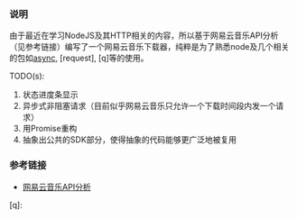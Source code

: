 ### 说明

由于最近在学习NodeJS及其HTTP相关的内容，所以基于网易云音乐API分析（见参考链接）编写了一个网易云音乐下载器，纯粹是为了熟悉node及几个相关的包如[async], [request], [q]等的使用。

TODO(s):    
1. 状态进度条显示
2. 异步式非阻塞请求（目前似乎网易云音乐只允许一个下载时间段内发一个请求）
3. 用Promise重构
4. 抽象出公共的SDK部分，使得抽象的代码能够更广泛地被复用

### 参考链接

* [网易云音乐API分析](https://github.com/yanunon/NeteaseCloudMusic/wiki/%E7%BD%91%E6%98%93%E4%BA%91%E9%9F%B3%E4%B9%90API%E5%88%86%E6%9E%90)

[async]: 
[request]: 
[q]: 

